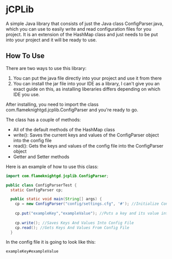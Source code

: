 # jCPLib
A simple Java library that consists of just the Java class ConfigParser.java, which you can use to easily write and read configuration files for you project. It is an extension of the HashMap class and just needs to be put into your project and it will be ready to use.

## How To Use
There are two ways to use this library:

1. You can put the java file directly into your project and use it from there
2. You can install the jar file into your IDE as a library, I can't give you an exact guide on this, as installing liberaries differs depending on which IDE you use.

After installing, you need to import the class com.flameknightgd.jcplib.ConfigParser and you're ready to go.

The class has a couple of methods:

- All of the default methods of the HashMap class
- write(): Saves the current keys and values of the ConfigParser object into the config file
- read(): Gets the keys and values of the config file into the ConfigParser object
- Getter and Setter methods

Here is an example of how to use this class:

```java
import com.flameknightgd.jcplib.ConfigParser;

public class ConfigParserTest {
  static ConfigParser cp;

  public static void main(String[] args) {
    cp = new ConfigParser("config/settings.cfg", '#'); //Initialize Config Parser
    
    cp.put("exampleKey","exampleValue"); //Puts a key and its value into the ConfigParser object
    
    cp.write(); //Saves Keys And Values Into Config File
    cp.read(); //Gets Keys And Values From Config File
  }
```

In the config file it is going to look like this:

```
exampleKey#exampleValue
```
